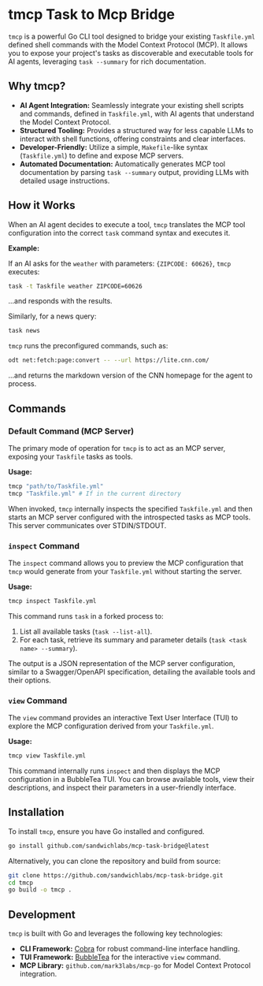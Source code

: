 # tmcp Task to Mcp Bridge

`tmcp` is a powerful Go CLI tool designed to bridge your existing `Taskfile.yml` defined shell commands with the Model Context Protocol (MCP). It allows you to expose your project's tasks as discoverable and executable tools for AI agents, leveraging `task --summary` for rich documentation.

## Why tmcp?

- **AI Agent Integration:** Seamlessly integrate your existing shell scripts and commands, defined in `Taskfile.yml`, with AI agents that understand the Model Context Protocol.
- **Structured Tooling:** Provides a structured way for less capable LLMs to interact with shell functions, offering constraints and clear interfaces.
- **Developer-Friendly:** Utilize a simple, `Makefile`-like syntax (`Taskfile.yml`) to define and expose MCP servers.
- **Automated Documentation:** Automatically generates MCP tool documentation by parsing `task --summary` output, providing LLMs with detailed usage instructions.

## How it Works

When an AI agent decides to execute a tool, `tmcp` translates the MCP tool configuration into the correct `task` command syntax and executes it.

**Example:**

If an AI asks for the `weather` with parameters: `{ZIPCODE: 60626}`, `tmcp` executes:

```bash
task -t Taskfile weather ZIPCODE=60626
```

...and responds with the results.

Similarly, for a news query:

```bash
task news
```

`tmcp` runs the preconfigured commands, such as:

```bash
odt net:fetch:page:convert -- --url https://lite.cnn.com/
```

...and returns the markdown version of the CNN homepage for the agent to process.

## Commands

### Default Command (MCP Server)

The primary mode of operation for `tmcp` is to act as an MCP server, exposing your `Taskfile` tasks as tools.

**Usage:**

```bash
tmcp "path/to/Taskfile.yml"
tmcp "Taskfile.yml" # If in the current directory
```

When invoked, `tmcp` internally inspects the specified `Taskfile.yml` and then starts an MCP server configured with the introspected tasks as MCP tools. This server communicates over STDIN/STDOUT.

### `inspect` Command

The `inspect` command allows you to preview the MCP configuration that `tmcp` would generate from your `Taskfile.yml` without starting the server.

**Usage:**

```bash
tmcp inspect Taskfile.yml
```

This command runs `task` in a forked process to:
1.  List all available tasks (`task --list-all`).
2.  For each task, retrieve its summary and parameter details (`task <task name> --summary`).

The output is a JSON representation of the MCP server configuration, similar to a Swagger/OpenAPI specification, detailing the available tools and their options.

### `view` Command

The `view` command provides an interactive Text User Interface (TUI) to explore the MCP configuration derived from your `Taskfile.yml`.

**Usage:**

```bash
tmcp view Taskfile.yml
```

This command internally runs `inspect` and then displays the MCP configuration in a BubbleTea TUI. You can browse available tools, view their descriptions, and inspect their parameters in a user-friendly interface.

## Installation

To install `tmcp`, ensure you have Go installed and configured.

```bash
go install github.com/sandwichlabs/mcp-task-bridge@latest
```

Alternatively, you can clone the repository and build from source:

```bash
git clone https://github.com/sandwichlabs/mcp-task-bridge.git
cd tmcp
go build -o tmcp .
```

## Development

`tmcp` is built with Go and leverages the following key technologies:

-   **CLI Framework:** [Cobra](https://github.com/spf13/cobra) for robust command-line interface handling.
-   **TUI Framework:** [BubbleTea](https://github.com/charmbracelet/bubbletea) for the interactive `view` command.
-   **MCP Library:** `github.com/mark3labs/mcp-go` for Model Context Protocol integration.
